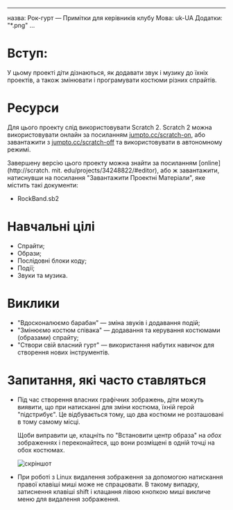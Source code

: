 * * *

назва: Рок-гурт — Примітки для керівників клубу Мова: uk-UA Додатки: "*.png" ...

# Вступ:

У цьому проекті діти дізнаються, як додавати звук і музику до їхніх проектів, а також змінювати і програмувати костюми різних спрайтів.

# Ресурси

Для цього проекту слід використовувати Scratch 2. Scratch 2 можна використовувати онлайн за посиланням [jumpto.cc/scratch-on](http://jumpto.cc/scratch-on), або завантажити з [jumpto.cc/scratch-off](http://jumpto.cc/scratch-off) та використовувати в автономному режимі.

Завершену версію цього проекту можна знайти за посиланням [online](http://scratch. mit. edu/projects/34248822/#editor), або ж завантажити, натиснувши на посилання "Завантажити Проектні Матеріали", яке містить такі документи:

+ RockBand.sb2

# Навчальні цілі

+ Спрайти;
+ Образи;
+ Послідовні блоки коду;
+ Події;
+ Звуки та музика.

# Виклики

+ "Вдосконалюємо барабан" — зміна звуків і додавання подій;
+ "Змінюємо костюм співака" — додавання та керування костюмами (образами) спрайту;
+ "Створи свій власний гурт" — використання набутих навичок для створення нових інструментів.

# Запитання, які часто ставляться

+ Під час створення власних графічних зображень, діти можуть виявити, що при натисканні для зміни костюма, їхній герой "підстрибує". Це відбувається тому, що два костюми не розташовані в тому самому місці.
    
    Щоби виправити це, клацніть по "Встановити центр образа" на *обох* зображеннях і переконайтеся, що вони розміщені в одній точці на обох костюмах.
    
    ![скріншот](band-center.png)

+ При роботі з Linux видалення зображення за допомогою натискання правої клавіші миші може не спрацювати. В такому випадку, затиснення клавіші shift і клацання лівою кнопкою миші викличе меню для видалення зображення.